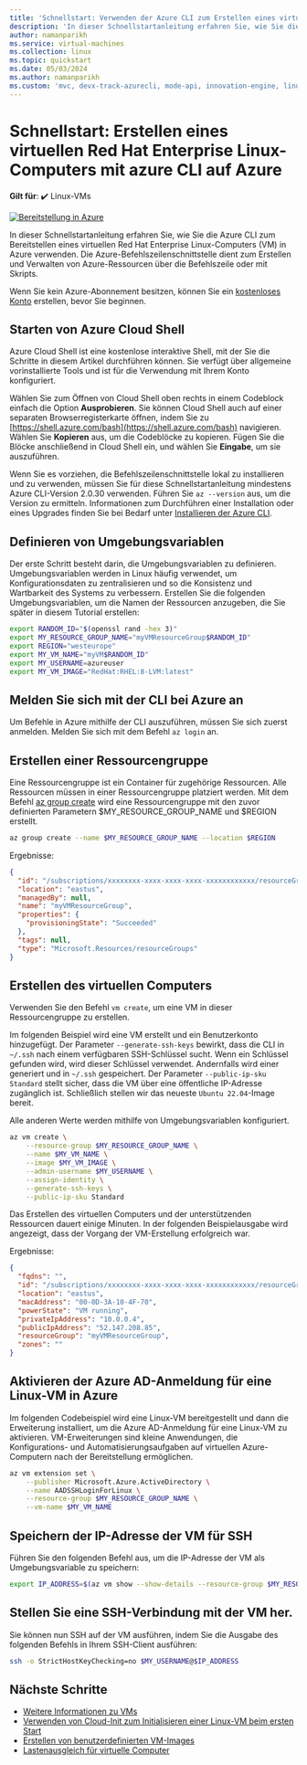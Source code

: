 ```yaml
---
title: 'Schnellstart: Verwenden der Azure CLI zum Erstellen eines virtuellen Red Hat Enterprise Linux-Computers'
description: 'In dieser Schnellstartanleitung erfahren Sie, wie Sie die Azure CLI zum Erstellen eines virtuellen Red Hat Enterprise Linux-Computers verwenden.'
author: namanparikh
ms.service: virtual-machines
ms.collection: linux
ms.topic: quickstart
ms.date: 05/03/2024
ms.author: namanparikh
ms.custom: 'mvc, devx-track-azurecli, mode-api, innovation-engine, linux-related-content'
---
```


# Schnellstart: Erstellen eines virtuellen Red Hat Enterprise Linux-Computers mit azure CLI auf Azure

**Gilt für**: :heavy_check_mark: Linux-VMs

[![Bereitstellung in Azure](https://aka.ms/deploytoazurebutton)](https://go.microsoft.com/fwlink/?linkid=2262692)

In dieser Schnellstartanleitung erfahren Sie, wie Sie die Azure CLI zum Bereitstellen eines virtuellen Red Hat Enterprise Linux-Computers (VM) in Azure verwenden. Die Azure-Befehlszeilenschnittstelle dient zum Erstellen und Verwalten von Azure-Ressourcen über die Befehlszeile oder mit Skripts.

Wenn Sie kein Azure-Abonnement besitzen, können Sie ein [kostenloses Konto](https://azure.microsoft.com/free/?WT.mc_id=A261C142F) erstellen, bevor Sie beginnen.

## Starten von Azure Cloud Shell

Azure Cloud Shell ist eine kostenlose interaktive Shell, mit der Sie die Schritte in diesem Artikel durchführen können. Sie verfügt über allgemeine vorinstallierte Tools und ist für die Verwendung mit Ihrem Konto konfiguriert. 

Wählen Sie zum Öffnen von Cloud Shell oben rechts in einem Codeblock einfach die Option **Ausprobieren**. Sie können Cloud Shell auch auf einer separaten Browserregisterkarte öffnen, indem Sie zu [https://shell.azure.com/bash](https://shell.azure.com/bash) navigieren. Wählen Sie **Kopieren** aus, um die Codeblöcke zu kopieren. Fügen Sie die Blöcke anschließend in Cloud Shell ein, und wählen Sie **Eingabe**, um sie auszuführen.

Wenn Sie es vorziehen, die Befehlszeilenschnittstelle lokal zu installieren und zu verwenden, müssen Sie für diese Schnellstartanleitung mindestens Azure CLI-Version 2.0.30 verwenden. Führen Sie `az --version` aus, um die Version zu ermitteln. Informationen zum Durchführen einer Installation oder eines Upgrades finden Sie bei Bedarf unter [Installieren der Azure CLI]( /cli/azure/install-azure-cli).

## Definieren von Umgebungsvariablen

Der erste Schritt besteht darin, die Umgebungsvariablen zu definieren. Umgebungsvariablen werden in Linux häufig verwendet, um Konfigurationsdaten zu zentralisieren und so die Konsistenz und Wartbarkeit des Systems zu verbessern. Erstellen Sie die folgenden Umgebungsvariablen, um die Namen der Ressourcen anzugeben, die Sie später in diesem Tutorial erstellen:

```bash
export RANDOM_ID="$(openssl rand -hex 3)"
export MY_RESOURCE_GROUP_NAME="myVMResourceGroup$RANDOM_ID"
export REGION="westeurope"
export MY_VM_NAME="myVM$RANDOM_ID"
export MY_USERNAME=azureuser
export MY_VM_IMAGE="RedHat:RHEL:8-LVM:latest"
```

## Melden Sie sich mit der CLI bei Azure an

Um Befehle in Azure mithilfe der CLI auszuführen, müssen Sie sich zuerst anmelden. Melden Sie sich mit dem Befehl `az login` an.

## Erstellen einer Ressourcengruppe

Eine Ressourcengruppe ist ein Container für zugehörige Ressourcen. Alle Ressourcen müssen in einer Ressourcengruppe platziert werden. Mit dem Befehl [az group create](/cli/azure/group) wird eine Ressourcengruppe mit den zuvor definierten Parametern $MY_RESOURCE_GROUP_NAME und $REGION erstellt.

```bash
az group create --name $MY_RESOURCE_GROUP_NAME --location $REGION
```

Ergebnisse:

<!-- expected_similarity=0.3 -->
```json
{
  "id": "/subscriptions/xxxxxxxx-xxxx-xxxx-xxxx-xxxxxxxxxxxx/resourceGroups/myVMResourceGroup",
  "location": "eastus",
  "managedBy": null,
  "name": "myVMResourceGroup",
  "properties": {
    "provisioningState": "Succeeded"
  },
  "tags": null,
  "type": "Microsoft.Resources/resourceGroups"
}
```

## Erstellen des virtuellen Computers

Verwenden Sie den Befehl `vm create`, um eine VM in dieser Ressourcengruppe zu erstellen. 

Im folgenden Beispiel wird eine VM erstellt und ein Benutzerkonto hinzugefügt. Der Parameter `--generate-ssh-keys` bewirkt, dass die CLI in `~/.ssh` nach einem verfügbaren SSH-Schlüssel sucht. Wenn ein Schlüssel gefunden wird, wird dieser Schlüssel verwendet. Andernfalls wird einer generiert und in `~/.ssh` gespeichert. Der Parameter `--public-ip-sku Standard` stellt sicher, dass die VM über eine öffentliche IP-Adresse zugänglich ist. Schließlich stellen wir das neueste `Ubuntu 22.04`-Image bereit.

Alle anderen Werte werden mithilfe von Umgebungsvariablen konfiguriert.

```bash
az vm create \
    --resource-group $MY_RESOURCE_GROUP_NAME \
    --name $MY_VM_NAME \
    --image $MY_VM_IMAGE \
    --admin-username $MY_USERNAME \
    --assign-identity \
    --generate-ssh-keys \
    --public-ip-sku Standard
```

Das Erstellen des virtuellen Computers und der unterstützenden Ressourcen dauert einige Minuten. In der folgenden Beispielausgabe wird angezeigt, dass der Vorgang der VM-Erstellung erfolgreich war.

Ergebnisse:
<!-- expected_similarity=0.3 -->
```json
{
  "fqdns": "",
  "id": "/subscriptions/xxxxxxxx-xxxx-xxxx-xxxx-xxxxxxxxxxxx/resourceGroups/myVMResourceGroup/providers/Microsoft.Compute/virtualMachines/myVM",
  "location": "eastus",
  "macAddress": "00-0D-3A-10-4F-70",
  "powerState": "VM running",
  "privateIpAddress": "10.0.0.4",
  "publicIpAddress": "52.147.208.85",
  "resourceGroup": "myVMResourceGroup",
  "zones": ""
}
```

## Aktivieren der Azure AD-Anmeldung für eine Linux-VM in Azure

Im folgenden Codebeispiel wird eine Linux-VM bereitgestellt und dann die Erweiterung installiert, um die Azure AD-Anmeldung für eine Linux-VM zu aktivieren. VM-Erweiterungen sind kleine Anwendungen, die Konfigurations- und Automatisierungsaufgaben auf virtuellen Azure-Computern nach der Bereitstellung ermöglichen.

```bash
az vm extension set \
    --publisher Microsoft.Azure.ActiveDirectory \
    --name AADSSHLoginForLinux \
    --resource-group $MY_RESOURCE_GROUP_NAME \
    --vm-name $MY_VM_NAME
```

## Speichern der IP-Adresse der VM für SSH

Führen Sie den folgenden Befehl aus, um die IP-Adresse der VM als Umgebungsvariable zu speichern:

```bash
export IP_ADDRESS=$(az vm show --show-details --resource-group $MY_RESOURCE_GROUP_NAME --name $MY_VM_NAME --query publicIps --output tsv)
```

## Stellen Sie eine SSH-Verbindung mit der VM her.

<!--## Export the SSH configuration for use with SSH clients that support OpenSSH & SSH into the VM.
Log in to Azure Linux VMs with Azure AD supports exporting the OpenSSH certificate and configuration. That means you can use any SSH clients that support OpenSSH-based certificates to sign in through Azure AD. The following example exports the configuration for all IP addresses assigned to the VM:-->

<!--
```bash
yes | az ssh config --file ~/.ssh/config --name $MY_VM_NAME --resource-group $MY_RESOURCE_GROUP_NAME
```
-->

Sie können nun SSH auf der VM ausführen, indem Sie die Ausgabe des folgenden Befehls in Ihrem SSH-Client ausführen:

```bash
ssh -o StrictHostKeyChecking=no $MY_USERNAME@$IP_ADDRESS
```

## Nächste Schritte

* [Weitere Informationen zu VMs](../index.yml)
* [Verwenden von Cloud-Init zum Initialisieren einer Linux-VM beim ersten Start](tutorial-automate-vm-deployment.md)
* [Erstellen von benutzerdefinierten VM-Images](tutorial-custom-images.md)
* [Lastenausgleich für virtuelle Computer](../../load-balancer/quickstart-load-balancer-standard-public-cli.md)
